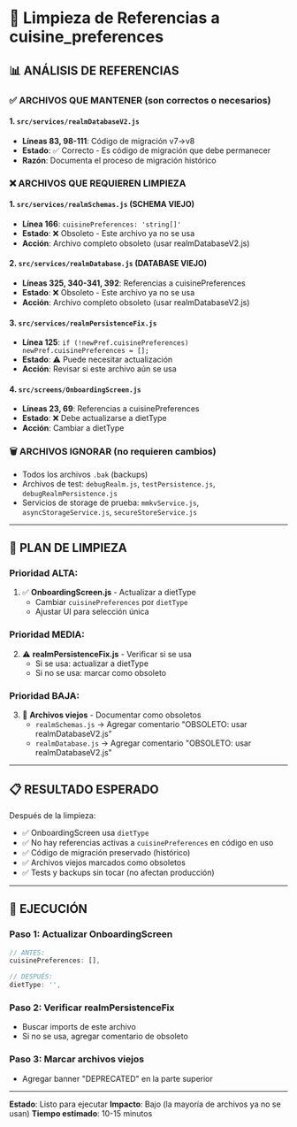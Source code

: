 # 🧹 Limpieza de Referencias a cuisine_preferences

## 📊 ANÁLISIS DE REFERENCIAS

### ✅ ARCHIVOS QUE MANTENER (son correctos o necesarios)

#### 1. `src/services/realmDatabaseV2.js`
- **Líneas 83, 98-111**: Código de migración v7→v8
- **Estado**: ✅ Correcto - Es código de migración que debe permanecer
- **Razón**: Documenta el proceso de migración histórico

### ❌ ARCHIVOS QUE REQUIEREN LIMPIEZA

#### 1. `src/services/realmSchemas.js` (SCHEMA VIEJO)
- **Línea 166**: `cuisinePreferences: 'string[]'`
- **Estado**: ❌ Obsoleto - Este archivo ya no se usa
- **Acción**: Archivo completo obsoleto (usar realmDatabaseV2.js)

#### 2. `src/services/realmDatabase.js` (DATABASE VIEJO)
- **Líneas 325, 340-341, 392**: Referencias a cuisinePreferences
- **Estado**: ❌ Obsoleto - Este archivo ya no se usa
- **Acción**: Archivo completo obsoleto (usar realmDatabaseV2.js)

#### 3. `src/services/realmPersistenceFix.js`
- **Línea 125**: `if (!newPref.cuisinePreferences) newPref.cuisinePreferences = [];`
- **Estado**: ⚠️ Puede necesitar actualización
- **Acción**: Revisar si este archivo aún se usa

#### 4. `src/screens/OnboardingScreen.js`
- **Líneas 23, 69**: Referencias a cuisinePreferences
- **Estado**: ❌ Debe actualizarse a dietType
- **Acción**: Cambiar a dietType

### 🗑️ ARCHIVOS IGNORAR (no requieren cambios)

- Todos los archivos `.bak` (backups)
- Archivos de test: `debugRealm.js`, `testPersistence.js`, `debugRealmPersistence.js`
- Servicios de storage de prueba: `mmkvService.js`, `asyncStorageService.js`, `secureStoreService.js`

---

## 🎯 PLAN DE LIMPIEZA

### Prioridad ALTA:
1. ✅ **OnboardingScreen.js** - Actualizar a dietType
   - Cambiar `cuisinePreferences` por `dietType`
   - Ajustar UI para selección única

### Prioridad MEDIA:
2. ⚠️ **realmPersistenceFix.js** - Verificar si se usa
   - Si se usa: actualizar a dietType
   - Si no se usa: marcar como obsoleto

### Prioridad BAJA:
3. 📝 **Archivos viejos** - Documentar como obsoletos
   - `realmSchemas.js` → Agregar comentario "OBSOLETO: usar realmDatabaseV2.js"
   - `realmDatabase.js` → Agregar comentario "OBSOLETO: usar realmDatabaseV2.js"

---

## 📋 RESULTADO ESPERADO

Después de la limpieza:
- ✅ OnboardingScreen usa `dietType`
- ✅ No hay referencias activas a `cuisinePreferences` en código en uso
- ✅ Código de migración preservado (histórico)
- ✅ Archivos viejos marcados como obsoletos
- ✅ Tests y backups sin tocar (no afectan producción)

---

## 🚀 EJECUCIÓN

### Paso 1: Actualizar OnboardingScreen
```javascript
// ANTES:
cuisinePreferences: [],

// DESPUÉS:
dietType: '',
```

### Paso 2: Verificar realmPersistenceFix
- Buscar imports de este archivo
- Si no se usa, agregar comentario de obsoleto

### Paso 3: Marcar archivos viejos
- Agregar banner "DEPRECATED" en la parte superior

---

**Estado**: Listo para ejecutar
**Impacto**: Bajo (la mayoría de archivos ya no se usan)
**Tiempo estimado**: 10-15 minutos